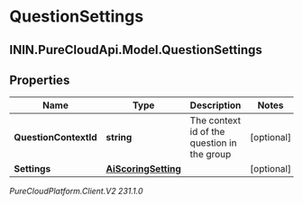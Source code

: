 # QuestionSettings

## ININ.PureCloudApi.Model.QuestionSettings

## Properties

|Name | Type | Description | Notes|
|------------ | ------------- | ------------- | -------------|
| **QuestionContextId** | **string** | The context id of the question in the group | [optional] |
| **Settings** | [**AiScoringSetting**](AiScoringSetting) |  | [optional] |



_PureCloudPlatform.Client.V2 231.1.0_
